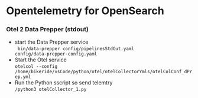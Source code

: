 # Opentelemetry for OpenSearch

### Otel 2 Data Prepper (stdout)
 - start the Data Prepper service  
 <code> bin/data-prepper config/pipelinesStdOut.yaml config/data-prepper-config.yaml</code>
 - Start the Otel service  
 <code>otelcol --config /home/bikeride/vsCode/python/otel/otelCollectorYmls/otelColConf_dPrep.yml</code>
  - Run the Python sscript so send telemtry  
 <code>/python3 otelCollector_1.py</code>
